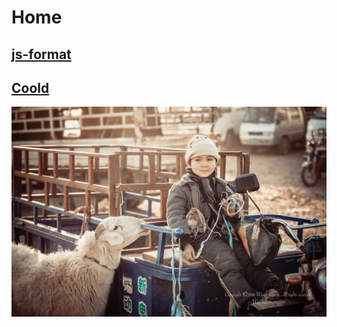 # Home

## [js-format](articles/js-form.html)

## [Coold](http://www.coolde.cn)

![image](images/33510132.jpg)
